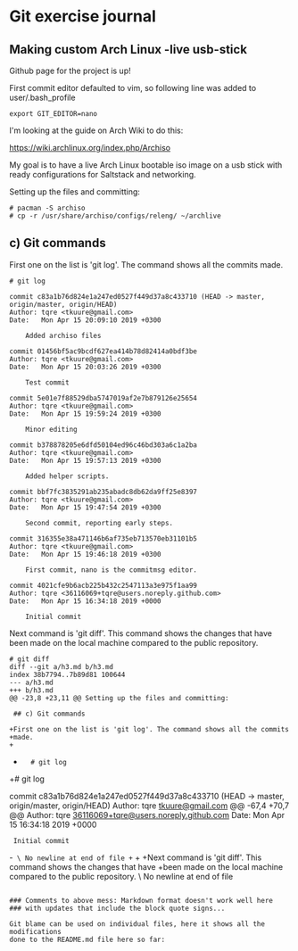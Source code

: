 # Git exercise journal

## Making custom Arch Linux -live usb-stick

Github page for the project is up!

First commit editor defaulted to vim, so following line was added
to user/.bash_profile

	export GIT_EDITOR=nano

I'm looking at the guide on Arch Wiki to do this:

https://wiki.archlinux.org/index.php/Archiso

My goal is to have a live Arch Linux bootable iso image on a usb
stick with ready configurations for Saltstack and networking.

Setting up the files and committing:

	# pacman -S archiso
	# cp -r /usr/share/archiso/configs/releng/ ~/archlive

## c) Git commands

First one on the list is 'git log'. The command shows all the commits
made.

```
# git log

commit c83a1b76d824e1a247ed0527f449d37a8c433710 (HEAD -> master, origin/master, origin/HEAD)
Author: tqre <tkuure@gmail.com>
Date:   Mon Apr 15 20:09:10 2019 +0300

    Added archiso files

commit 01456bf5ac9bcdf627ea414b78d82414a0bdf3be
Author: tqre <tkuure@gmail.com>
Date:   Mon Apr 15 20:03:26 2019 +0300

    Test commit

commit 5e01e7f88529dba5747019af2e7b879126e25654
Author: tqre <tkuure@gmail.com>
Date:   Mon Apr 15 19:59:24 2019 +0300

    Minor editing

commit b378878205e6dfd50104ed96c46bd303a6c1a2ba
Author: tqre <tkuure@gmail.com>
Date:   Mon Apr 15 19:57:13 2019 +0300

    Added helper scripts.

commit bbf7fc3835291ab235abadc8db62da9ff25e8397
Author: tqre <tkuure@gmail.com>
Date:   Mon Apr 15 19:47:54 2019 +0300

    Second commit, reporting early steps.

commit 316355e38a471146b6af735eb713570eb31101b5
Author: tqre <tkuure@gmail.com>
Date:   Mon Apr 15 19:46:18 2019 +0300

    First commit, nano is the commitmsg editor.

commit 4021cfe9b6acb225b432c2547113a3e975f1aa99
Author: tqre <36116069+tqre@users.noreply.github.com>
Date:   Mon Apr 15 16:34:18 2019 +0000

    Initial commit
```

Next command is 'git diff'. This command shows the changes that have
been made on the local machine compared to the public repository.

```
# git diff
diff --git a/h3.md b/h3.md
index 38b7794..7b89d81 100644
--- a/h3.md
+++ b/h3.md
@@ -23,8 +23,11 @@ Setting up the files and committing:
 
 ## c) Git commands
 
+First one on the list is 'git log'. The command shows all the commits
+made.
+
 ```
-       # git log
+# git log
 
 commit c83a1b76d824e1a247ed0527f449d37a8c433710 (HEAD -> master, origin/master, origin/HEAD)
 Author: tqre <tkuure@gmail.com>
@@ -67,4 +70,7 @@ Author: tqre <36116069+tqre@users.noreply.github.com>
 Date:   Mon Apr 15 16:34:18 2019 +0000
 
     Initial commit
-```
\ No newline at end of file
+```
+
+Next command is 'git diff'. This command shows the changes that have
+been made on the local machine compared to the public repository.
\ No newline at end of file
```

### Comments to above mess: Markdown format doesn't work well here
### with updates that include the block quote signs...

Git blame can be used on individual files, here it shows all the modifications
done to the README.md file here so far:
